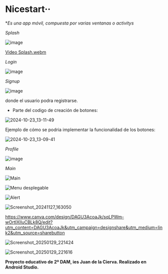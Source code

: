 
# Nicestart··

**Es una app móvil, compuesta por varias ventanas o activitys*


*Splash*

![image](https://github.com/user-attachments/assets/c6a0536b-c499-4fda-8d4d-6b6e7cb15b20)






[Video Splash.webm](https://github.com/user-attachments/assets/6aa87ea6-2d75-428f-a9d5-a2bfd43df4f2)





*Login*


![image](https://github.com/user-attachments/assets/d963002c-1eb3-43b9-a5f4-5522b8281384)




  
*Signup*



![image](https://github.com/user-attachments/assets/19a446f7-a6db-467f-82bb-9d93d12d20a8)





donde el usuario podra registrarse.
  
  
* Parte del codigo de creación de botones:


 ![2024-10-23_13-11-49](https://github.com/user-attachments/assets/8079e9cc-b126-456b-a8f2-864a02a36cec)

Ejemplo de cómo se podria implementar la funcionalidad de los botones: 

![2024-10-23_13-09-41](https://github.com/user-attachments/assets/96077b96-d029-4a52-bc85-e4a82e2374ec)



*Profile*



![image](https://github.com/user-attachments/assets/cc2c24f9-ea4c-41a0-965b-fd7efbe920ed)




*Main*



![Main](https://github.com/user-attachments/assets/e89b5e50-1ef8-4383-ab1a-e1e49109b98f)


![Menu desplegable](https://github.com/user-attachments/assets/776ba3aa-3a8d-4db8-92e9-50ba99a61086)



![Alert](https://github.com/user-attachments/assets/523827b8-2d7d-44eb-bab7-0d8f92721d8d)


![Screenshot_20241127_163050](https://github.com/user-attachments/assets/22be2c2e-85c7-48ea-a19b-6eb690b611a1)


https://www.canva.com/design/DAGU3AcoaJk/sqLPWm-wOrtIXlIuCBLk8Q/edit?utm_content=DAGU3AcoaJk&utm_campaign=designshare&utm_medium=link2&utm_source=sharebutton




![Screenshot_20250129_221424](https://github.com/user-attachments/assets/78e319c5-a41d-4bf0-8eb3-0642af7e4404)



![Screenshot_20250129_221616](https://github.com/user-attachments/assets/d45b9464-e11e-4bda-9822-f2c8823d88d2)


    


**Proyecto educativo de 2º DAM, ies Juan de la Cierva. Realizado en Android Studio.**





